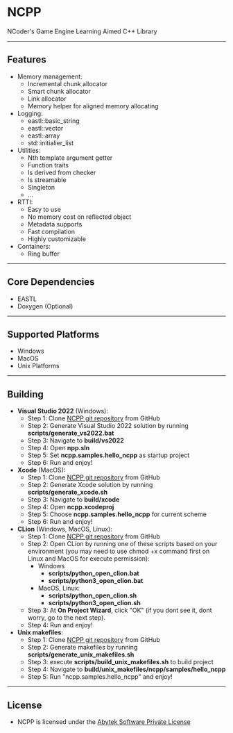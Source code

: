 # NCPP
NCoder's Game Engine Learning Aimed C++ Library

---

## Features
+ Memory management:
  + Incremental chunk allocator
  + Smart chunk allocator
  + Link allocator
  + Memory helper for aligned memory allocating
+ Logging:
  + eastl::basic_string
  + eastl::vector
  + eastl::array
  + std::initialier_list
+ Utilities:
  + Nth template argument getter
  + Function traits
  + Is derived from checker
  + Is streamable
  + Singleton
  + ...
+ RTTI:
  + Easy to use
  + No memory cost on reflected object
  + Metadata supports 
  + Fast compilation
  + Highly customizable
+ Containers:
  + Ring buffer

---

## Core Dependencies
+ EASTL
+ Doxygen (Optional)

---

## Supported Platforms
  + Windows
  + MacOS
  + Unix Platforms

---

## Building
  + **Visual Studio 2022** (Windows):
    + Step 1: Clone [NCPP git repository](https://github.com/Abytek/ncpp) from GitHub
    + Step 2: Generate Visual Studio 2022 solution by running **scripts/generate_vs2022.bat**
    + Step 3: Navigate to **build/vs2022**
    + Step 4: Open **npp.sln**
    + Step 5: Set **ncpp.samples.hello_ncpp** as startup project
    + Step 6: Run and enjoy!
  + **Xcode** (MacOS):
    + Step 1: Clone [NCPP git repository](https://github.com/Abytek/ncpp) from GitHub
    + Step 2: Generate Xcode solution by running **scripts/generate_xcode.sh**
    + Step 3: Navigate to **build/xcode**
    + Step 4: Open **ncpp.xcodeproj**
    + Step 5: Choose **ncpp.samples.hello_ncpp** for current scheme
    + Step 6: Run and enjoy!
  + **CLion** (Windows, MacOS, Linux):
    + Step 1: Clone [NCPP git repository](https://github.com/Abytek/ncpp) from GitHub
    + Step 2: Open CLion by running one of these scripts based on your environment (you may need to use chmod +x command first on Linux and MacOS for execute permission):
      + Windows
        + **scripts/python_open_clion.bat**
        + **scripts/python3_open_clion.bat**
      + MacOS, Linux:
        + **scripts/python_open_clion.sh**
        + **scripts/python3_open_clion.sh** 
    + Step 3: At **On Project Wizard**, click "OK" (if you dont see it, dont worry, go to the next step).
    + Step 4: Run and enjoy!
  + **Unix makefiles**:
    + Step 1: Clone [NCPP git repository](https://github.com/Abytek/ncpp) from GitHub
    + Step 2: Generate makefiles by running **scripts/generate_unix_makefiles.sh**
    + Step 3: execute **scripts/build_unix_makefiles.sh** to build project
    + Step 4: Navigate to **build/unix_makefiles/ncpp/samples/hello_ncpp**
    + Step 5: Run "ncpp.samples.hello_ncpp" and enjoy!

---

## License
+ NCPP is licensed under the [Abytek Software Private License](https://github.com/Abytek/NCPP/blob/main/LICENSE)
